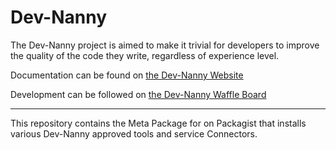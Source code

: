 # Dev-Nanny

The Dev-Nanny project is aimed to make it trivial for developers to improve the quality of the code they write, regardless of experience level.

Documentation can be found on [the Dev-Nanny Website](http://dev-nanny.github.io/)

Development can be followed on [the Dev-Nanny Waffle Board](https://waffle.io/dev-nanny/dev-nanny)

--- 

This repository contains the Meta Package for on Packagist that installs various Dev-Nanny approved tools and service Connectors.
